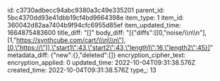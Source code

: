 id: c3730adbecc94abc9380a3c49e335201
parent_id: 5bc4370dd93e41dbb19cf4bd9664398e
item_type: 1
item_id: 360042d82aa7404b9f94cfc6955d85ef
item_updated_time: 1664875483600
title_diff: "[]"
body_diff: "[{\"diffs\":[[0,\"noise/\\\n\\\n\"],[1,\"https://synthcube.com/cart/\\\n\\\n\"],[0,\"https://\"]],\"start1\":43,\"start2\":43,\"length1\":16,\"length2\":45}]"
metadata_diff: {"new":{},"deleted":[]}
encryption_cipher_text: 
encryption_applied: 0
updated_time: 2022-10-04T09:31:38.576Z
created_time: 2022-10-04T09:31:38.576Z
type_: 13